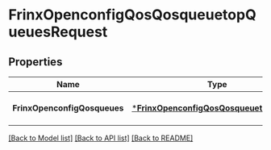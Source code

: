 # FrinxOpenconfigQosQosqueuetopQueuesRequest

## Properties
Name | Type | Description | Notes
------------ | ------------- | ------------- | -------------
**FrinxOpenconfigQosqueues** | [***FrinxOpenconfigQosQosqueuetopQueues**](frinx.openconfig.qos.qosqueuetop.Queues.md) |  | [optional] [default to null]

[[Back to Model list]](../README.md#documentation-for-models) [[Back to API list]](../README.md#documentation-for-api-endpoints) [[Back to README]](../README.md)


